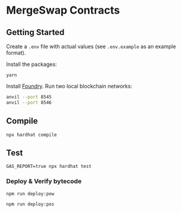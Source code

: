 # MergeSwap Contracts

## Getting Started

Create a `.env` file with actual values (see `.env.example` as an example format).

Install the packages:
```shell
yarn
```

Install [Foundry](https://book.getfoundry.sh/getting-started/installation). Run two local blockchain networks:

```sh
anvil --port 8545
anvil --port 8546
```

## Compile
```shell
npx hardhat compile
```

## Test
```shell
GAS_REPORT=true npx hardhat test
```

### Deploy & Verify bytecode
```shell
npm run deploy:pow

npm run deploy:pos
```